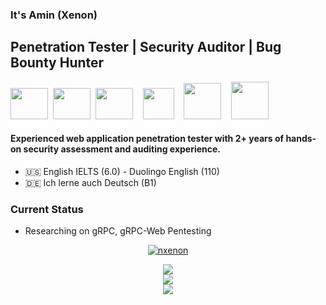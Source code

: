 ### It's Amin (Xenon)

## Penetration Tester | Security Auditor | Bug Bounty Hunter
<img src="https://user-images.githubusercontent.com/61124903/215664747-c514b3b1-1c74-4aff-94fd-762ca48d2bfe.png" width=60 height=50/>&nbsp;
<img src="https://user-images.githubusercontent.com/61124903/187405052-1a08da05-8db0-4547-a75f-1e95fd35fe51.png" width=60 height=50/>&nbsp;
<img src="https://user-images.githubusercontent.com/61124903/187406068-3ec3f1c7-3974-4c14-8af3-067d1fda93e1.png" width=60 height=50/>&nbsp;&nbsp;&nbsp;
<img src="https://user-images.githubusercontent.com/61124903/187402333-ded325d4-ec1e-4803-b475-3c3b3c809515.png" width=50 height=50/>&nbsp;&nbsp;&nbsp;
<img src="https://user-images.githubusercontent.com/61124903/187406543-924276ff-0de5-4f9a-aeba-f56e3cc59b3c.png" width=60 height=58/>&nbsp;&nbsp;&nbsp;
<img src="https://user-images.githubusercontent.com/67065043/187403233-eb74d324-dcef-4f3d-acb8-c7fbc5cce457.png" width=60 height=60/>&nbsp;&nbsp;&nbsp;


#### Experienced web application penetration tester with 2+ years of hands-on security assessment and auditing experience.
 
- 🇺🇸 English IELTS (6.0) - Duolingo English (110)
- 🇩🇪 Ich lerne auch Deutsch (B1)

### Current Status

- Researching on gRPC, gRPC-Web Pentesting

<div align="center">

[ ![nxenon](https://www.hackthebox.com/badge/image/280900)](https://app.hackthebox.com/profile/280900)

</div>

<div align="center">
  <img src="https://github-readme-stats.vercel.app/api/top-langs?username=nxenon&layout=compact"/>
</div>

</div>
<div align="center">
  <img src="https://github-readme-streak-stats.herokuapp.com/?user=nxenon"/>
</div>
<div align="center">
 <img src="https://github-profile-summary-cards.vercel.app/api/cards/profile-details?username=nxenon&theme=radical"/>
</div>

[owasp]: https://owasp.org/www-project-web-security-testing-guide/
[burpsuite]: https://portswigger.net/burp
[python]: https://www.python.org/
[scapy]: https://scapy.net/
[flask]: https://flask.palletsprojects.com/
[github]: https://github.com/
[git]: https://git-scm.com/
[nodejs]: https://nodejs.org/
[express]: https://expressjs.com/
[go]: https://go.dev/
[gofiber]: https://gofiber.io/
[linux]: https://ubuntu.com/
